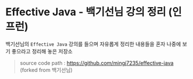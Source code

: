 # Effective Java - 백기선님 강의 정리 (인프런)

백기선님의 ``Effective Java`` 강의를 들으며 자유롭게 정리한 내용들을 혼자 나중에 보기 좋으라고 정리해 놓은 저장소

>source code path : https://github.com/mingj7235/effective-java (forked from 백기선님)